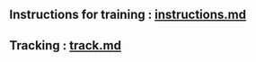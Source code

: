 ## Instructions for training : [instructions.md](yolov7-setup/instructions.md)
## Tracking : [track.md](yolov7-setup/track.md)